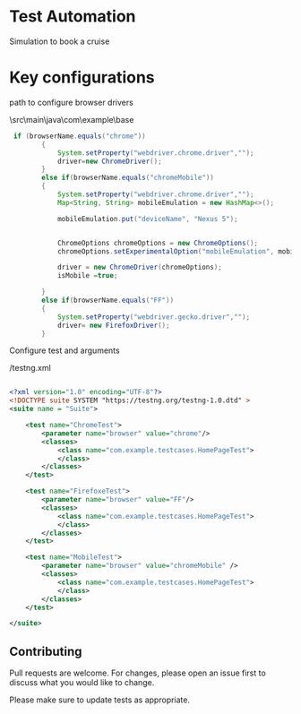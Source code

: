 # Test Automation

Simulation to book a cruise 

# Key configurations

path to configure browser drivers

\src\main\java\com\example\base

```java
 if (browserName.equals("chrome"))
        {
            System.setProperty("webdriver.chrome.driver","");
            driver=new ChromeDriver();
        }
        else if(browserName.equals("chromeMobile"))
        {
            System.setProperty("webdriver.chrome.driver","");
            Map<String, String> mobileEmulation = new HashMap<>();

            mobileEmulation.put("deviceName", "Nexus 5");


            ChromeOptions chromeOptions = new ChromeOptions();
            chromeOptions.setExperimentalOption("mobileEmulation", mobileEmulation);

            driver = new ChromeDriver(chromeOptions);
            isMobile =true;

        }
        else if(browserName.equals("FF"))
        {
            System.setProperty("webdriver.gecko.driver","");
            driver= new FirefoxDriver();
        }
```

Configure test and arguments

/testng.xml

```xml

<?xml version="1.0" encoding="UTF-8"?>
<!DOCTYPE suite SYSTEM "https://testng.org/testng-1.0.dtd" >
<suite name = "Suite">

    <test name="ChromeTest">
        <parameter name="browser" value="chrome"/>
        <classes>
            <class name="com.example.testcases.HomePageTest">
            </class>
        </classes>
    </test>

    <test name="FirefoxeTest">
        <parameter name="browser" value="FF"/>
        <classes>
            <class name="com.example.testcases.HomePageTest">
            </class>
        </classes>
    </test>

    <test name="MobileTest">
        <parameter name="browser" value="chromeMobile" />
        <classes>
            <class name="com.example.testcases.HomePageTest">
            </class>
        </classes>
    </test>

</suite>

```

## Contributing
Pull requests are welcome. For changes, please open an issue first to discuss what you would like to change.

Please make sure to update tests as appropriate.
